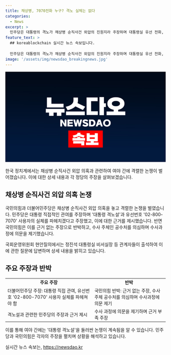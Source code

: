 ```yaml
---
title: 채상병, 7070전화 누구? 격노 실체는 없다
categories:
  - News
excerpt: >
  민주당은 대통령의 격노가 채상병 순직사건 외압의 진원지라 주장하며 대통령실 유선 전화, 인사 조치 등을 의심하고 규탄했다. 국민의힘은 근거 없이 실체를 부풀려 국민을 현혹시키는 것으로 비판하며 수사 주체를 의심하고 대통령을 향한 감성적 선동이라 주장했다. 여야는 대통령 격노설을 놓고 격돌하며 대통령의 격노 여부와 관련된 의혹을 쟁점으로 두고 대립했다.
feature_text: >
  ## koreablockchain 실시간 뉴스 속보입니다.

  민주당은 대통령의 격노가 채상병 순직사건 외압의 진원지라 주장하며 대통령실 유선 전화, 인사 조치 등을 의심하고 규탄했다. 국민의힘은 근거 없이 실체를 부풀려 국민을 현혹시키는 것으로 비판하며 수사 주체를 의심하고 대통령을 향한 감성적 선동이라 주장했다. 여야는 대통령 격노설을 놓고 격돌하며 대통령의 격노 여부와 관련된 의혹을 쟁점으로 두고 대립했다.
image: '/assets/img/newsdao_breakingnews.jpg'
---
```


<p><img src="/assets/img/newsdao_breakingnews.jpg" alt="koreablockchain 속보" /></p>

<p>한국 정치계에서는 채상병 순직사건 외압 의혹과 관련하여 여야 간에 격렬한 논쟁이 벌어졌습니다. 이에 대한 상세 내용과 각 정당의 주장을 살펴보겠습니다.</p>

<h2 data-ke-size="size26">채상병 순직사건 외압 의혹 논쟁</h2>

<p>국민의힘과 더불어민주당은 채상병 순직사건 외압 의혹을 놓고 격렬한 논쟁을 벌였습니다. 민주당은 대통령 직접적인 관여를 주장하며 '대통령 격노설'과 유선번호 '02-800-7070' 사용자의 실체를 파헤치겠다고 주장했고, 이에 대한 근거를 제시했습니다. 반면 국민의힘은 이를 근거 없는 주장으로 반박하고, 수사 주체인 공수처를 의심하며 수사과정에 의문을 제기했습니다.</p>

<p>국회운영위원회 현안질의에서는 정진석 대통령실 비서실장 등 관계자들이 출석하여 이에 관한 질문에 답변하며 상세 내용을 밝히고 있습니다.</p>

<h2 data-ke-size="size26">주요 주장과 반박</h2>

<table>
    <tr>
        <td style="text-align: center; height: 17px;"><b>주요 주장</b></td>
        <td style="text-align: center; height: 17px;"><b>반박</b></td>
    </tr>
    <tr>
        <td>더불어민주당 주장: 대통령 직접 관여, 유선번호 '02-800-7070' 사용자 실체를 파헤쳐야 함</td>
        <td>국민의힘 반박: 근거 없는 주장, 수사 주체 공수처를 의심하며 수사과정에 의문 제기</td>
    </tr>
    <tr>
        <td>격노설과 관련한 민주당의 주장과 근거 제시</td>
        <td>수사 과정에 의문을 제기하며 근거 부족 주장</td>
    </tr>
</table>

<p>이를 통해 여야 간에는 '대통령 격노설'을 둘러싼 논쟁이 계속됨을 알 수 있습니다. 민주당과 국민의힘은 각자의 주장을 펼치며 상황을 해석하고 있습니다.</p>
실시간 뉴스 속보는, <a href="https://newsdao.kr" rel="dofollow">https://newsdao.kr</a>


